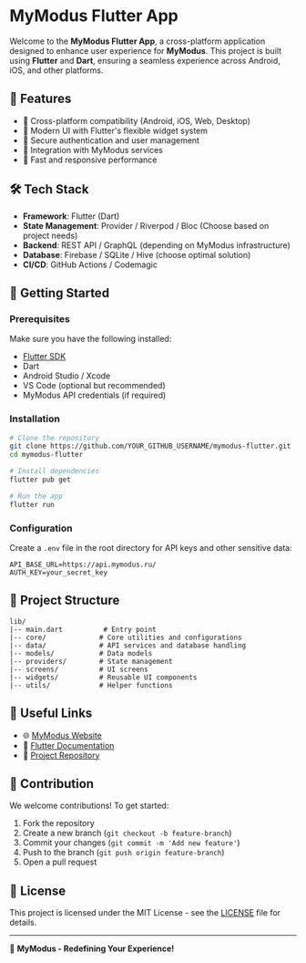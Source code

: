 # MyModus Flutter App

Welcome to the **MyModus Flutter App**, a cross-platform application designed to enhance user experience for **MyModus**. This project is built using **Flutter** and **Dart**, ensuring a seamless experience across Android, iOS, and other platforms.

## 🌟 Features

- 🔹 Cross-platform compatibility (Android, iOS, Web, Desktop)
- 🔹 Modern UI with Flutter's flexible widget system
- 🔹 Secure authentication and user management
- 🔹 Integration with MyModus services
- 🔹 Fast and responsive performance

## 🛠 Tech Stack

- **Framework**: Flutter (Dart)
- **State Management**: Provider / Riverpod / Bloc (Choose based on project needs)
- **Backend**: REST API / GraphQL (depending on MyModus infrastructure)
- **Database**: Firebase / SQLite / Hive (choose optimal solution)
- **CI/CD**: GitHub Actions / Codemagic

## 🚀 Getting Started

### Prerequisites

Make sure you have the following installed:

- [Flutter SDK](https://flutter.dev/docs/get-started/install)
- Dart
- Android Studio / Xcode
- VS Code (optional but recommended)
- MyModus API credentials (if required)

### Installation

```sh
# Clone the repository
git clone https://github.com/YOUR_GITHUB_USERNAME/mymodus-flutter.git
cd mymodus-flutter

# Install dependencies
flutter pub get

# Run the app
flutter run
```

### Configuration
Create a `.env` file in the root directory for API keys and other sensitive data:
```
API_BASE_URL=https://api.mymodus.ru/
AUTH_KEY=your_secret_key
```

## 📌 Project Structure
```
lib/
|-- main.dart          # Entry point
|-- core/             # Core utilities and configurations
|-- data/             # API services and database handling
|-- models/           # Data models
|-- providers/        # State management
|-- screens/          # UI screens
|-- widgets/          # Reusable UI components
|-- utils/            # Helper functions
```

## 🔗 Useful Links

- 🌐 [MyModus Website](https://mymodus.ru/)
- 📖 [Flutter Documentation](https://flutter.dev/docs)
- 📂 [Project Repository](https://github.com/YOUR_GITHUB_USERNAME/mymodus-flutter)

## 🤝 Contribution

We welcome contributions! To get started:
1. Fork the repository
2. Create a new branch (`git checkout -b feature-branch`)
3. Commit your changes (`git commit -m 'Add new feature'`)
4. Push to the branch (`git push origin feature-branch`)
5. Open a pull request

## 📜 License

This project is licensed under the MIT License - see the [LICENSE](LICENSE) file for details.

---

🚀 **MyModus - Redefining Your Experience!**
